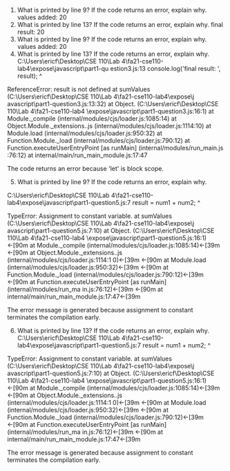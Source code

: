 1. What is printed by line 9? If the code returns an error,
	explain why.
values added: 20
2. What is printed by line 13? If the code returns an error,
	explain why.
final result: 20
3. What is printed by line 9? If the code returns an error,
	explain why.
values added:  20
4. What is printed by line 13? If the code returns an error,
	explain why.
C:\Users\ericf\Desktop\CSE 110\Lab 4\fa21-cse110-lab4\expose\javascript\part1-qu
estion3.js:13
        console.log('final result: ', result);
                                      ^

ReferenceError: result is not defined
    at sumValues (C:\Users\ericf\Desktop\CSE 110\Lab 4\fa21-cse110-lab4\expose\j
avascript\part1-question3.js:13:32)
    at Object.<anonymous> (C:\Users\ericf\Desktop\CSE 110\Lab 4\fa21-cse110-lab4
\expose\javascript\part1-question3.js:16:1)
    at Module._compile (internal/modules/cjs/loader.js:1085:14)
    at Object.Module._extensions..js (internal/modules/cjs/loader.js:1114:10)
    at Module.load (internal/modules/cjs/loader.js:950:32)
    at Function.Module._load (internal/modules/cjs/loader.js:790:12)
    at Function.executeUserEntryPoint [as runMain] (internal/modules/run_main.js
:76:12)
    at internal/main/run_main_module.js:17:47

The code returns an error because 'let' is block scope.
	
	
5. What is printed by line 9? If the code returns an error,
	explain why.

C:\Users\ericf\Desktop\CSE 110\Lab 4\fa21-cse110-lab4\expose\javascript\part1-question5.js:7
                result = num1 + num2;
                       ^

TypeError: Assignment to constant variable.
    at sumValues (C:\Users\ericf\Desktop\CSE 110\Lab 4\fa21-cse110-lab4\expose\j
avascript\part1-question5.js:7:10)
    at Object.<anonymous> (C:\Users\ericf\Desktop\CSE 110\Lab 4\fa21-cse110-lab4
\expose\javascript\part1-question5.js:16:1)
←[90m    at Module._compile (internal/modules/cjs/loader.js:1085:14)←[39m
←[90m    at Object.Module._extensions..js (internal/modules/cjs/loader.js:1114:1
0)←[39m
←[90m    at Module.load (internal/modules/cjs/loader.js:950:32)←[39m
←[90m    at Function.Module._load (internal/modules/cjs/loader.js:790:12)←[39m
←[90m    at Function.executeUserEntryPoint [as runMain] (internal/modules/run_ma
in.js:76:12)←[39m
←[90m    at internal/main/run_main_module.js:17:47←[39m

The error message is generated because assignment to constant terminates the compilation early.
	
	
6. What is printed by line 13? If the code returns an error,
	explain why.
C:\Users\ericf\Desktop\CSE 110\Lab 4\fa21-cse110-lab4\expose\javascript\part1-question5.js:7
                result = num1 + num2;
                       ^

TypeError: Assignment to constant variable.
    at sumValues (C:\Users\ericf\Desktop\CSE 110\Lab 4\fa21-cse110-lab4\expose\j
avascript\part1-question5.js:7:10)
    at Object.<anonymous> (C:\Users\ericf\Desktop\CSE 110\Lab 4\fa21-cse110-lab4
\expose\javascript\part1-question5.js:16:1)
←[90m    at Module._compile (internal/modules/cjs/loader.js:1085:14)←[39m
←[90m    at Object.Module._extensions..js (internal/modules/cjs/loader.js:1114:1
0)←[39m
←[90m    at Module.load (internal/modules/cjs/loader.js:950:32)←[39m
←[90m    at Function.Module._load (internal/modules/cjs/loader.js:790:12)←[39m
←[90m    at Function.executeUserEntryPoint [as runMain] (internal/modules/run_ma
in.js:76:12)←[39m
←[90m    at internal/main/run_main_module.js:17:47←[39m

The error message is generated because assignment to constant terminates the compilation early.

